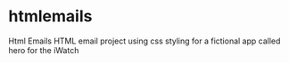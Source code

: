 # htmlemails
Html Emails
HTML email project using css styling for a fictional app called hero for the iWatch
